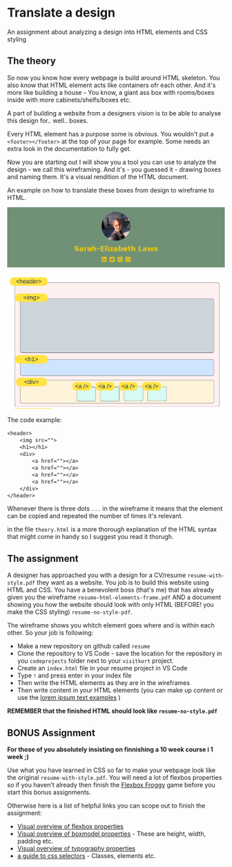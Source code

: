 # Translate a design
An assignment about analyzing a design into HTML elements and CSS styling

## The theory
So now you know how every webpage is build around HTML skeleton. You also know that HTML element acts like containers ofr each other. And it's more like building a house - You know, a giant ass box with rooms/boxes inside with more cabinets/shelfs/boxes etc. 

A part of building a website from a designers vision is to be able to analyse this design for.. well.. boxes. 

Every HTML element has a purpose some is obvious. You wouldn't put a `<footer></footer>` at the top of your page for example. Some needs an extra look in the documentation to fully get. 

Now you are starting out I will show you a tool you can use to analyze the design - we call this wireframing. And it's - you guessed it - drawing boxes and naming them. It's a visual rendition of the HTML document. 

An example on how to translate these boxes from design to wireframe to HTML.

![The design example](design-example.png)

![The wireframe example](frame-example.png)

The code example: 
```
<header>
    <img src="">
    <h1></h1>
    <div>
        <a href=""></a>
        <a href=""></a>
        <a href=""></a>
        <a href=""></a>
    </div>
</header>

```
Whenever there is three dots `...` in the wireframe it means that the element can be copied and repeated the number of times it's relevant.

in the file `theory.html` is a more thorough explanation of the HTML syntax that might come in handy so I suggest you read it thorugh. 

## The assignment
A designer has approached you with a design for a CV/resume `resume-with-style.pdf` they want as a website. You job is to build this website using HTML and CSS. You have a benevolent boss (that's me) that has already given you the wireframe `resume-html-elements-frame.pdf` AND a document showing you how the website should look with only HTML (BEFORE! you make the CSS styling) `resume-no-style-pdf`.

The wireframe shows you whitch element goes where and is within each other. So your job is following:

* Make a new repository on github called `resume`
* Clone the repository to VS Code - save the location for the repository in you `codeprojects` folder next to your `visitkort` project.
* Create an `index.html` file in your resume project in VS Code
* Type `!` and press enter in your index file
* Then write the HTML elements as they are in the wireframes 
* Then write content in your HTML elements (you can make up content or use the [lorem ipsum text examples](https://www.lipsum.com/) )


**REMEMBER that the finished HTML should look like `resume-no-style.pdf`**

## BONUS Assignment
**For those of you absolutely insisting on finnishing a 10 week course i 1 week ;)**

Use what you have learned in CSS so far to make your webpage look like the original `resume-with-style.pdf`. You will need a lot of flexbos properties so if you haven't already then finish the [Flexbox Froggy](https://flexboxfroggy.com/#da) game before you start this bonus assignments. 

Otherwise here is a list of helpful links you can scope out to finish the assignment:
* [Visual overview of flexbox properties](https://cssreference.io/flexbox/)
* [Visual overview of boxmodel properties](https://cssreference.io/box-model/) - These are height, width, padding etc. 
* [Visual overview of typography properties](https://cssreference.io/typography/)
* [a guide to css selectors](https://developer.mozilla.org/en-US/docs/Learn/CSS/Building_blocks/Selectors) - Classes, elements etc.



